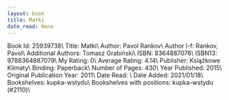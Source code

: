```yaml
---
layout: book
title: Matki
date_read: None
---
```


Book Id: 25939738\ 
Title: Matki\ 
Author: Pavol Rankov\ 
Author l-f: Rankov, Pavol\ 
Additional Authors: Tomasz Grabiński\ 
ISBN: 8364887076\ 
ISBN13: 9788364887079\ 
My Rating: 0\ 
Average Rating: 4.14\ 
Publisher: Książkowe Klimaty\ 
Binding: Paperback\ 
Number of Pages: 430\ 
Year Published: 2015\ 
Original Publication Year: 2011\ 
Date Read: \ 
Date Added: 2021/01/18\ 
Bookshelves: kupka-wstydu\ 
Bookshelves with positions: kupka-wstydu (#2110)\ 

